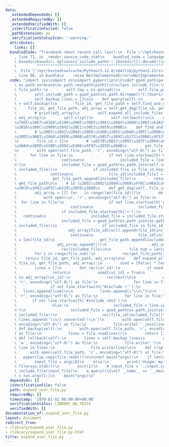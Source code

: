 ```yaml
---
data:
  _extendedDependsOn: []
  _extendedRequiredBy: []
  _extendedVerifiedWith: []
  _isVerificationFailed: false
  _pathExtension: py
  _verificationStatusIcon: ':warning:'
  attributes:
    links: []
  bundledCode: "Traceback (most recent call last):\n  File \"/opt/hostedtoolcache/Python/3.12.0/x64/lib/python3.12/site-packages/onlinejudge_verify/documentation/build.py\"\
    , line 71, in _render_source_code_stat\n    bundled_code = language.bundle(stat.path,\
    \ basedir=basedir, options={'include_paths': [basedir]}).decode()\n          \
    \         ^^^^^^^^^^^^^^^^^^^^^^^^^^^^^^^^^^^^^^^^^^^^^^^^^^^^^^^^^^^^^^^^^^^^^^^^^^^^^^^^^\n\
    \  File \"/opt/hostedtoolcache/Python/3.12.0/x64/lib/python3.12/site-packages/onlinejudge_verify/languages/python.py\"\
    , line 96, in bundle\n    raise NotImplementedError\nNotImplementedError\n"
  code: "import sys\nimport os\nimport pyperclip\n\n\ndef good_path(path):\n    return\
    \ os.path.normcase(os.path.realpath(path))\n\nclass include_file:\n    def __init__(self,\
    \ file_path):\n        self.top = os.getcwd()\n        self.file_path = good_path(file_path)\n\
    \        self.include_path = good_path(os.path.dirname(\"C:/Users/include/\"))\n\
    \        self.backup_lines = []\n\n    def query(self):\n        self.backup_lines\
    \ = self.backup()\n        file_id, get_file_path = self.find_and_memo()\n   \
    \     file_id, get_file_path, adj_array = self.get_dag(file_id, get_file_path)\n\
    \        # print(adj_array)\n        self.expand_all_include_files(file_id, get_file_path,\
    \ adj_array)\n        self.clip()\n        self.rollback()\n\n    # \u4E00\u9031\
    \u76EE\u3067\u81EA\u5206\u306E\u30D5\u30A1\u30A4\u30EB\u3092\u63A2\u3057\uFF0E\
    \u305D\u308C\u3089\u3092\u30E1\u30E2\u3059\u308B\n    def find_and_memo(self):\n\
    \        # \u30D5\u30A1\u30A4\u30EB\u540D\u3092\u30AD\u30FC\u306B\u3057\u3066\uFF0C\
    \u30D5\u30A1\u30A4\u30EB\u306B\u6570\u5B57\u3092\u5272\u308A\u5F53\u3066\u308B\
    \n        file_id = {}\n        # \u6570\u5B57\u3092\u307F\u3066\uFF0C\u30D5\u30A1\
    \u30A4\u30EB\u540D\u3092\u53D6\u5F97\u3059\u308B\n        get_file_path = []\n\
    \n        with open(self.file_path, 'r', encoding=\"utf-8\") as file:\n      \
    \      for line in file:\n                if not line.startswith('#include <kk2'):\n\
    \                    continue\n                included_file = line.split()[1].strip('<>\\\
    n')\n                included_file = good_path(os.path.join(self.include_path,\
    \ included_file))\n                if included_file in file_id.keys():\n     \
    \               continue\n                file_id[included_file] = len(file_id)\n\
    \                get_file_path.append(included_file)\n        return file_id,\
    \ get_file_path\n\n    # id \u3092\u3082\u3068\u306B\uFF0C\u96A3\u63A5\u30EA\u30B9\
    \u30C8\u3092\u4F5C\u6210\u3059\u308B\n    def get_dag(self, file_id, get_file_path):\n\
    \        adj_array = [[] for _ in range(len(file_id))]\n        def rec(cur):\n\
    \            with open(cur, 'r', encoding=\"utf-8\") as file:\n              \
    \  for line in file:\n                    if not line.startswith('#include'):\n\
    \                        continue\n                    included_file = line.split()[1]\n\
    \                    if included_file.startswith('<'):\n                     \
    \   continue\n                    included_file = included_file.strip('\"\\n')\n\
    \                    included_file = good_path(os.path.join(os.path.dirname(cur),\
    \ included_file))\n                    if included_file in file_id.keys():\n \
    \                       adj_array[file_id[cur]].append(file_id[included_file])\n\
    \                        continue\n                    file_id[included_file]\
    \ = len(file_id)\n                    get_file_path.append(included_file)\n  \
    \                  adj_array.append([])\n                    adj_array[file_id[cur]].append(file_id[included_file])\n\
    \                    rec(included_file)\n\n        file_num = len(get_file_path)\n\
    \        for i in range(file_num):\n            rec(get_file_path[i])\n\n    \
    \    return file_id, get_file_path, adj_array\n\n    def expand_all_include_files(self,\
    \ file_id, get_file_path, adj_array):\n        used = [False] * len(file_id)\n\
    \        lines = []\n        def rec(cur_id):\n            if used[cur_id]:\n\
    \                return\n            used[cur_id] = True\n            for next\
    \ in adj_array[cur_id]:\n                rec(next)\n\n            with open(get_file_path[cur_id],\
    \ 'r', encoding=\"utf-8\") as file:\n                for line in file:\n     \
    \               if not line.startswith('#include \"'):\n                     \
    \   lines.append(line)\n\n            lines.append(\"\\n\")\n\n        with open(self.file_path,\
    \ 'r', encoding=\"utf-8\") as file:\n            for line in file:\n         \
    \       if not line.startswith('#include <kk2'):\n                    lines.append(line)\n\
    \                else:\n                    included_file = line.split()[1].strip('<>\\\
    n')\n                    included_file = good_path(os.path.join(self.include_path,\
    \ included_file))\n                    rec(file_id[included_file])\n\n       \
    \ lines.append('\\n// converted!!\\n')\n        with open(self.file_path, 'w',\
    \ encoding=\"utf-8\") as file:\n            file.write(''.join(lines))\n\n   \
    \ def backup(self):\n        with open(self.file_path, 'r', encoding=\"utf-8\"\
    ) as file:\n            lines = file.readlines()\n        return lines\n\n   \
    \ def rollback(self):\n        lines = self.backup_lines\n        with open(self.file_path,\
    \ 'w', encoding=\"utf-8\") as file:\n            file.write('')\n            for\
    \ line in lines:\n                file.write(line)\n\n    def clip(self):\n  \
    \      with open(self.file_path, 'r', encoding=\"utf-8\") as file:\n         \
    \   pyperclip.copy(file.read())\n\n\ndef main(*args):\n    if len(args) == 1:\n\
    \        input_file = args[0]\n    else:\n        print('Usage: my-expand <input_file>',\
    \ file=sys.stderr)\n        exit(1)\n    # input_file = './input.cpp'\n    a =\
    \ include_file(input_file)\n    a.query()\n\nif __name__ == '__main__':\n    args\
    \ = sys.argv[1:]\n    main(*args)\n"
  dependsOn: []
  isVerificationFile: false
  path: expand_user_file.py
  requiredBy: []
  timestamp: '1970-01-01 00:00:00+00:00'
  verificationStatus: LIBRARY_NO_TESTS
  verifiedWith: []
documentation_of: expand_user_file.py
layout: document
redirect_from:
- /library/expand_user_file.py
- /library/expand_user_file.py.html
title: expand_user_file.py
---
```

